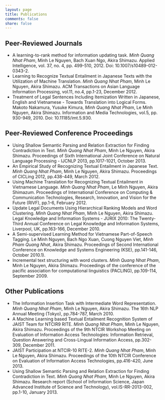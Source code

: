 ```yaml
---
layout: page
title: Publications
comments: false
share: false
---
```


## Peer-Reviewed Journals

* A learning-to-rank method for information updating task. _Minh Quang Nhat Pham_, Minh Le Nguyen, Bach Xuan Ngo, Akira Shimazu. Applied Intelligence, vol. 37, no. 4, pp. 499-510, 2012. Doi: 10.1007/s10489-012-0343-2.
* Learning to Recognize Textual Entailment in Japanese Texts with the Utilization of Machine Translation. _Minh Quang Nhat Pham_, Minh Le Nguyen, Akira Shimazu. ACM Transactions on Asian Language Information Processing, vol.11, no.4, pp.1-23, December 2012.
* Treatment of Legal Sentences Including Itemization Written in Japanese, English and Vietnamese - Towards Translation into Logical Forms. Makoto Nakamura, Yusuke Kimura, _Minh Quang Nhat Pham_, Le Minh Nguyen, Akira Shimazu. Information and Media Technologies, vol.5, pp. 930-949, 2010. Doi: 10.11185/imt.5.930.

## Peer-Reviewed Conference Proceedings

* Using Shallow Semantic Parsing and Relation Extraction for Finding Contradiction in Text. _Minh Quang Nhat Pham_, Minh Le Nguyen, Akira Shimazu. Proceedings of Sixth International Joint Conference on Natural Language Processing - IJCNLP 2013, pp.1017-1021, October 2013.
* An Empirical Study of Recognizing Textual Entailment in Japanese Text. _Minh Quang Nhat Pham_, Minh Le Nguyen, Akira Shimazu. Proceedings of CICLing 2012, pp.438-449, March 2012.
* Using Machine Translation for Recognizing Textual Entailment in Vietnamese Language. _Minh Quang Nhat Pham_, Le Minh Nguyen, Akira Shimazum. Proceedings of International Conference on Computing & Communication Technologies, Research, Innovation, and Vision for the Future (RIVF), pp.1-6, February 2012.
* Update Legal Documents Using Hierarchical Ranking Models and Word Clustering. _Minh Quang Nhat Pham_, Minh Le Nguyen, Akira Shimazu. Legal Knowledge and Information Systems - JURIX 2010: The Twenty-Third Annual Conference on Legal Knowledge and Information Systems, Liverpool, UK, pp.163-166, December 2010.
* A Semi-supervised Learning Method for Vietnamese Part-of-Speech Tagging. Le Minh Nguyen, Bach Ngo Xuan, Cuong Nguyen Viet, _Minh Pham Quang Nhat_, Akira Shimazu. Proceedings of Second International Conference on Knowledge and Systems Engineering (KSE), pp.141-146, October 2010.1).
* Incremental text structuring with word clusters. _Minh Quang Nhat Pham_, Minh Le Nguyen, Akira Shimazu. Proceedings of the conference of the pacific association for computational linguistics (PACLING), pp.109-114, September 2009.

## Other Publications

* The Information Insertion Task with Intermediate Word Representation. _Minh Quang Nhat Pham_, Minh Le Nguyen, Akira Shimazu. The 16th NLP Annual Meeting (Tokyo), pp.784-787, March 2010.
* A Machine Learning based Textual Entailment Recognition System of JAIST Team for NTCIR9 RITE. _Minh Quang Nhat Pham_, Minh Le Nguyen, Akira Shimazu. Proceedings of the 9th NTCIR Workshop Meeting on Evaluation of Information Access Technologies: Information Retrieval, Question Answering and Cross-Lingual Information Access, pp.302-309, December 2011.
* JAIST Participation at NTCIR-10 RITE-2. _Minh Quang Nhat Pham_, Minh Le Nguyen, Akira Shimazu. Proceedings of the 10th NTCIR Conference on Evaluation of Information Access Technologies, pp.416-420, June 2013.
* Using Shallow Semantic Parsing and Relation Extraction for Finding Contradiction in Text. _Minh Quang Nhat Pham_, Minh Le Nguyen, Akira Shimazu. Research report (School of Information Science, Japan Advanced Institute of Science and Technology), vol.IS-RR-2013-002, pp.1-10, January 2013.










